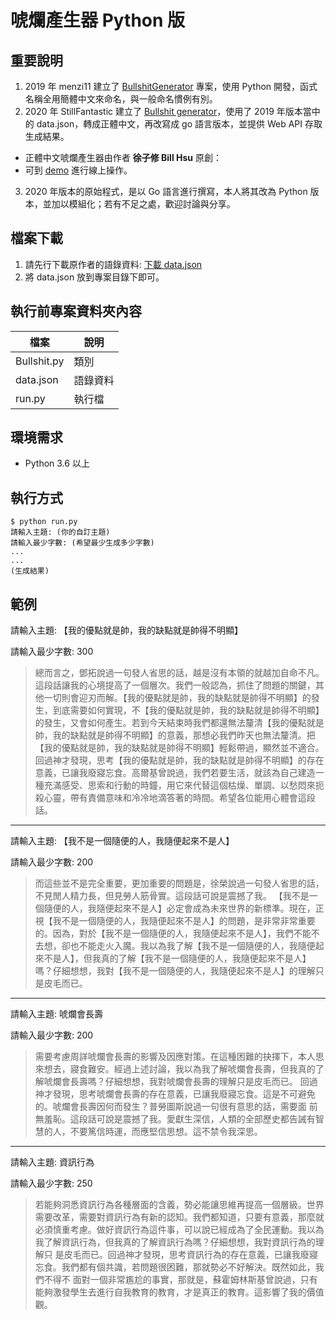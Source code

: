 # 唬爛產生器 Python 版

## 重要說明
1. 2019 年 menzi11 建立了 [BullshitGenerator](https://github.com/menzi11/BullshitGenerator "BullshitGenerator") 專案，使用 Python 開發，函式名稱全用簡體中文來命名，與一般命名慣例有別。
2. 2020 年 StillFantastic 建立了 [Bullshit generator](https://github.com/StillFantastic/bullshit "唬爛產生器")，使用了 2019 年版本當中的 data.json，轉成正體中文，再改寫成 go 語言版本，並提供 Web API 存取生成結果。
  - 正體中文唬爛產生器由作者 **徐子修 Bill Hsu** 原創：
  - 可到 [demo](https://howtobullshit.me/ "線上展示") 進行線上操作。
3. 2020 年版本的原始程式，是以 Go 語言進行撰寫，本人將其改為 Python 版本，並加以模組化；若有不足之處，歡迎討論與分享。

## 檔案下載
1. 請先行下載原作者的語錄資料: [下載 data.json](https://raw.githubusercontent.com/StillFantastic/bullshit/master/generator/data.json "data.json")
2. 將 data.json 放到專案目錄下即可。

## 執行前專案資料夾內容
| 檔案 | 說明 |
| --- | --- |
| Bullshit.py | 類別 |
| data.json | 語錄資料 |
| run.py | 執行檔 |

## 環境需求
- Python 3.6 以上

## 執行方式
```
$ python run.py
請輸入主題: (你的自訂主題)
請輸入最少字數: (希望最少生成多少字數)
...
...
(生成結果)
```

## 範例
請輸入主題: 【我的優點就是帥，我的缺點就是帥得不明顯】

請輸入最少字數: 300

>總而言之，鄧拓說過一句發人省思的話，越是沒有本領的就越加自命不凡。這段話讓我的心境提高了一個層次。我們一般認為，抓住了問題的關鍵，其他一切則會迎刃而解。【我的優點就是帥，我的缺點就是帥得不明顯】的發生，到底需要如何實現，不【我的優點就是帥，我的缺點就是帥得不明顯】的發生，又會如何產生。若到今天結束時我們都還無法釐清【我的優點就是帥，我的缺點就是帥得不明顯】的意義，那想必我們昨天也無法釐清。把【我的優點就是帥，我的缺點就是帥得不明顯】輕鬆帶過，顯然並不適合。回過神才發現，思考【我的優點就是帥，我的缺點就是帥得不明顯】的存在意義，已讓我廢寢忘食。高爾基曾說過，我們若要生活，就該為自己建造一種充滿感受、思索和行動的時鐘，用它來代替這個枯燥、單調、以愁悶來扼殺心靈，帶有責備意味和冷冷地滴答著的時間。希望各位能用心體會這段話。

---

請輸入主題: 【我不是一個隨便的人，我隨便起來不是人】

請輸入最少字數: 200

>而這些並不是完全重要，更加重要的問題是，徐榮說過一句發人省思的話，不見閒人精力長，但見勞人筋骨實。這段話可說是震撼了我。
>【我不是一個隨便的人，我隨便起來不是人】必定會成為未來世界的新標準。現在，正視【我不是一個隨便的人，我隨便起來不是人】的問題，是非常非常重要的。因為，對於【我不是一個隨便的人，我隨便起來不是人】，我們不能不去想，卻也不能走火入魔。我以為我了解【我不是一個隨便的人，我隨便起來不是人】，但我真的了解【我不是一個隨便的人，我隨便起來不是人】嗎？仔細想想，我對【我不是一個隨便的人，我隨便起來不是人】的理解只是皮毛而已。

---

請輸入主題: 唬爛會長壽

請輸入最少字數: 200

> 需要考慮周詳唬爛會長壽的影響及因應對策。在這種困難的抉擇下，本人思來想去，寢食難安。經過上述討論，我以為我了解唬爛會長壽，但我真的了解唬爛會長壽嗎？仔細想想，我對唬爛會長壽的理解只是皮毛而已。
>回過神才發現，思考唬爛會長壽的存在意義，已讓我廢寢忘食。這是不可避免的。唬爛會長壽因何而發生？普勞圖斯說過一句很有意思的話，需要面 前無羞恥。這段話可說是震撼了我。愛獻生深信，人類的全部歷史都告誡有智慧的人，不要篤信時運，而應堅信思想。這不禁令我深思。

---

請輸入主題: 資訊行為 

請輸入最少字數: 250

>若能夠洞悉資訊行為各種層面的含義，勢必能讓思維再提高一個層級。世界需要改革，需要對資訊行為有新的認知。我們都知道，只要有意義，那麼就必須慎重考慮。做好資訊行為這件事，可以說已經成為了全民運動。我以為我了解資訊行為，但我真的了解資訊行為嗎？仔細想想，我對資訊行為的理解只 是皮毛而已。回過神才發現，思考資訊行為的存在意義，已讓我廢寢忘食。我們都有個共識，若問題很困難，那就勢必不好解決。既然如此，我們不得不 面對一個非常尷尬的事實，那就是，蘇霍姆林斯基曾說過，只有能夠激發學生去進行自我教育的教育，才是真正的教育。這影響了我的價值觀。